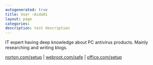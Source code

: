 ```yaml
---
autogenerated: true
title: User ›Aida01
layout: page
categories: 
description: test description
---
```


IT expert having deep knowledge about PC antivirus products. Mainly researching and writing blogs.

[norton.com/setup](https://dirnorton.com/) \| [webroot.com/safe](https://mowebroot.com/) \| [office.com/setup](https://websoffice.com/setup)
